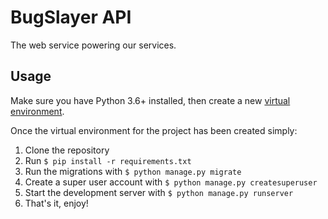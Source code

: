 # BugSlayer API

The web service powering our services.

## Usage

Make sure you have Python 3.6+ installed, then create a new [virtual environment](https://virtualenv.pypa.io/en/latest/).

Once the virtual environment for the project has been created simply:

1. Clone the repository
2. Run `$ pip install -r requirements.txt`
3. Run the migrations with `$ python manage.py migrate`
4. Create a super user account with `$ python manage.py createsuperuser`
5. Start the development server with `$ python manage.py runserver`
6. That's it, enjoy!
